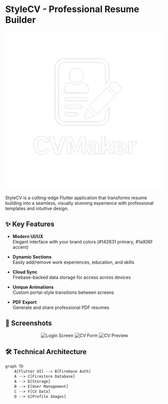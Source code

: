 # StyleCV - Professional Resume Builder

![StyleCV Banner](assets/logo.png) <!-- Using your actual banner asset -->

StyleCV is a cutting-edge Flutter application that transforms resume building into a seamless, visually stunning experience with professional templates and intuitive design.

## ✨ Key Features

- **Modern UI/UX**  
  Elegant interface with your brand colors (#142831 primary, #1a936f accent)
  
- **Dynamic Sections**  
  Easily add/remove work experiences, education, and skills

- **Cloud Sync**  
  Firebase-backed data storage for access across devices

- **Unique Animations**  
  Custom portal-style transitions between screens

- **PDF Export**  
  Generate and share professional PDF resumes

## 📱 Screenshots

<div align="center">
  <img src="assets/screenshots/login.png" width="30%" alt="Login Screen">
  <img src="assets/screenshots/form.png" width="30%" alt="CV Form">
  <img src="assets/screenshots/preview.png" width="30%" alt="CV Preview">
</div>

## 🛠 Technical Architecture

```mermaid
graph TD
    A[Flutter UI] --> B[Firebase Auth]
    A --> C[Firestore Database]
    A --> D[Storage]
    B --> E[User Management]
    C --> F[CV Data]
    D --> G[Profile Images]
